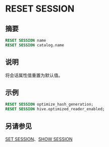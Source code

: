
# RESET SESSION

## 摘要

``` sql
RESET SESSION name
RESET SESSION catalog.name
```

## 说明

将会话属性值重置为默认值。

## 示例

``` sql
RESET SESSION optimize_hash_generation;
RESET SESSION hive.optimized_reader_enabled;
```

## 另请参见

[SET SESSION](./set-session.md)、[SHOW SESSION](./show-session.md)